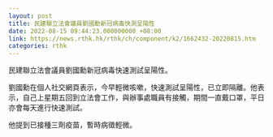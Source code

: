 ```yaml
---
layout: post
title: 民建聯立法會議員劉國勳新冠病毒快測呈陽性
date: 2022-08-15 09:44:23.000000000 +08:00
link: https://news.rthk.hk/rthk/ch/component/k2/1662432-20220815.htm
categories: rthk
---
```


民建聯立法會議員劉國勳新冠病毒快速測試呈陽性。

劉國勳在個人社交網頁表示，今早輕微咳嗽，快速測試呈陽性，已立即隔離。他表示，自己上星期五回到立法會工作，與辦事處職員有接觸，期間一直戴口罩，平日亦會每天進行快速測試。

他提到已接種三劑疫苗，暫時病徵輕微。
